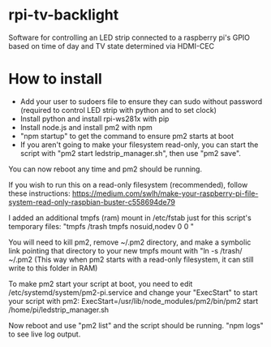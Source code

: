 # rpi-tv-backlight
Software for controlling an LED strip connected to a raspberry pi's GPIO based on time of day and TV state determined via HDMI-CEC

# How to install

- Add your user to sudoers file to ensure they can sudo without password (required to control LED strip with python and to set clock)
- Install python and install rpi-ws281x with pip
- Install node.js and install pm2 with npm
- "npm startup" to get the command to ensure pm2 starts at boot
- If you aren't going to make your filesystem read-only, you can start the script with "pm2 start ledstrip_manager.sh", then use "pm2 save".

You can now reboot any time and pm2 should be running.

If you wish to run this on a read-only filesystem (recommended), follow these instructions: https://medium.com/swlh/make-your-raspberry-pi-file-system-read-only-raspbian-buster-c558694de79

I added an additional tmpfs (ram) mount in /etc/fstab just for this script's temporary files: "tmpfs        /trash          tmpfs   nosuid,nodev         0       0 "

You will need to kill pm2, remove ~/.pm2 directory, and make a symbolic link pointing that directory to your new tmpfs mount with "ln -s /trash/ ~/.pm2 (This way when pm2 starts with a read-only filesystem, it can still write to this folder in RAM)

To make pm2 start your script at boot, you need to edit /etc/systemd/system/pm2-pi.service and change your "ExecStart" to start your script with pm2: ExecStart=/usr/lib/node_modules/pm2/bin/pm2 start /home/pi/ledstrip_manager.sh

Now reboot and use "pm2 list" and the script should be running. "npm logs" to see live log output.
